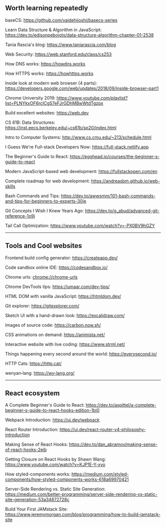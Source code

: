## Worth learning repeatedly

baseCS: https://github.com/vaidehijoshi/basecs-series

Learn Data Structure & Algorithm in JavaScript: https://dev.to/edisonpebojots/data-structure-algorithm-chapter-01-2538

Tania Rascia's blog: https://www.taniarascia.com/blog

Web Security: https://web.stanford.edu/class/cs253

How DNS works: https://howdns.works

How HTTPS works: https://howhttps.works

Inside look at modern web browser (4 parts): https://developers.google.com/web/updates/2018/09/inside-browser-part1

Chrome University 2019: https://www.youtube.com/playlist?list=PLNYkxOF6rcICgS7eFJrGDhMBwWtdTgzpx

Build excellent websites: https://web.dev

CS 61B: Data Structures: https://inst.eecs.berkeley.edu/~cs61b/sp20/index.html

Intro to Computer Systems: http://www.cs.cmu.edu/~213/schedule.html

I Guess We're Full-stack Developers Now: https://full-stack.netlify.app

The Beginner's Guide to React: https://egghead.io/courses/the-beginner-s-guide-to-react

Modern JavaScript-based web development: https://fullstackopen.com/en

Complete roadmap for web development: https://andreasbm.github.io/web-skills

Bash Commands and Tips: https://dev.to/awwsmm/101-bash-commands-and-tips-for-beginners-to-experts-30je

Git Concepts I Wish I Knew Years Ago: https://dev.to/g_abud/advanced-git-reference-1o9j

Tail Call Optimization: https://www.youtube.com/watch?v=-PX0BV9hGZY

---

## Tools and Cool websites

Frontend build config generator: https://createapp.dev/

Code sandbox online IDE: https://codesandbox.io/

Chrome urls: [chrome://chrome-urls](chrome://chrome-urls/)

Chrome DevTools tips: https://umaar.com/dev-tips/

HTML DOM with vanilla JavaScript: https://htmldom.dev/

Git explorer: https://gitexplorer.com/

Sketch UI with a hand-drawn look: https://excalidraw.com/

Images of source code: https://carbon.now.sh/

CSS animations on demand: https://animista.net/

Interactive website with live coding: https://www.strml.net/

Things happening every second around the world: https://everysecond.io/

HTTP Cats: https://http.cat/

wenyan‑lang: https://wy-lang.org/

---

## React ecosystem

A Complete Beginner's Guide to React: https://dev.to/aspittel/a-complete-beginner-s-guide-to-react-hooks-edition-1bi0

Webpack Introduction: https://ui.dev/webpack

React Router Introduction: https://ui.dev/react-router-v4-philosophy-introduction

Making Sense of React Hooks: https://dev.to/dan_abramov/making-sense-of-react-hooks-2eib

Getting Closure on React Hooks by Shawn Wang: https://www.youtube.com/watch?v=KJP1E-Y-xyo

How styled-components works: https://medium.com/styled-components/how-styled-components-works-618a69970421

Server-Side Rendering vs. Static Site Generation: https://medium.com/better-programming/server-side-rendering-vs-static-site-generation-53a34872728c

Build Your First JAMstack Site: https://www.jeremymorgan.com/blog/programming/how-to-build-jamstack-site
